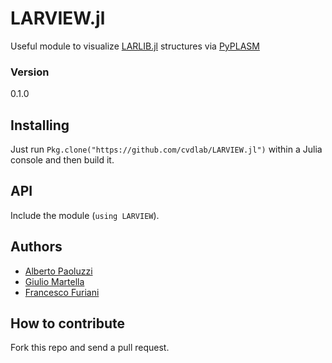 # LARVIEW.jl

Useful module to visualize [LARLIB.jl](https://github.com/cvdlab/LARLIB.jl) structures via [PyPLASM](https://github.com/plasm-language/pyplasm)

### Version
0.1.0

## Installing

Just run `Pkg.clone("https://github.com/cvdlab/LARVIEW.jl")` within a Julia console and then build it.

## API

Include the module (`using LARVIEW`).

## Authors
* [Alberto Paoluzzi](https://github.com/apaoluzzi)
* [Giulio Martella](https://github.com/giuliom95)
* [Francesco Furiani](https://github.com/furio)

## How to contribute

Fork this repo and send a pull request.
